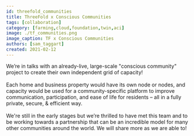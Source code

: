 ```yaml
---
id: threefold_communities
title: ThreeFold x Conscious Communities
tags: [collaboration]
category: [farming,cloud,foundation,twin,aci]
image: ./tf_communities.png
image_caption: TF x Conscious Communities
authors: [sam_taggart]
created: 2021-02-12
---
```


We’re in talks with an already-live, large-scale "conscious community" project to create their own independent grid of capacity!
<br/>
<br/>
Each home and business property would have its own node or nodes, and capacity would be used for a community-specific platform to improve communication, participation, and ease of life for residents – all in a fully private, secure, & efficient way.
<br/>
<br/>
We're still in the early stages but we’re thrilled to have met this team and to be working towards a partnership that can be an incredible model for many other communities around the world. We will share more as we are able to!